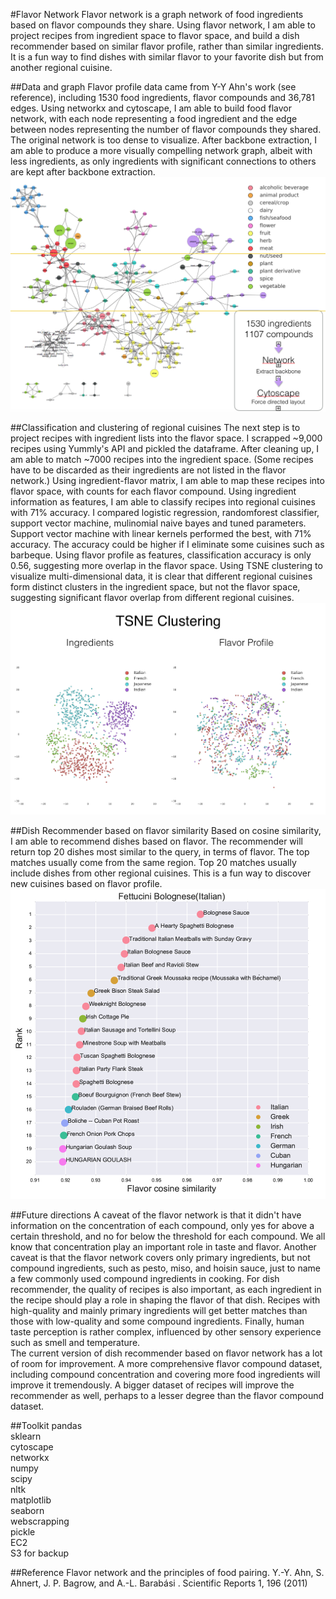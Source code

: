
#Flavor Network
Flavor network is a graph network of food ingredients based on flavor compounds they share. Using flavor network, I am able to project recipes from ingredient space to flavor space, and build a dish recommender based on similar flavor profile, rather than similar ingredients. It is a fun way to find dishes with similar flavor to your favorite dish but from another regional cuisine.


##Data and graph
Flavor profile data came from Y-Y Ahn's work (see reference), including 1530 food ingredients, flavor compounds and 36,781 edges. Using networkx and cytoscape, I am able to build food flavor network, with each node representing a food ingredient and the edge between nodes representing the number of flavor compounds they shared. The original network is too dense to visualize. After backbone extraction, I am able to produce a more visually compelling network graph, albeit with less ingredients, as only ingredients with significant connections to others are kept after backbone extraction.
![alt_text](images/flavor_network.png)

##Classification and clustering of regional cuisines
The next step is to project recipes with ingredient lists into the flavor space. I scrapped ~9,000 recipes using Yummly's API and pickled the dataframe. After cleaning up, I am able to match ~7000 recipes into the ingredient space. (Some recipes have to be discarded as their ingredients are not listed in the flavor network.) Using ingredient-flavor matrix, I am able to map these recipes into flavor space, with counts for each flavor compound.
Using ingredient information as features, I am able to classify recipes into regional cuisines with 71% accuracy. I compared logistic regression, randomforest classifier, support vector machine, mulinomial naive bayes and tuned parameters. Support vector machine with linear kernels performed the best, with 71% accuracy. The accuracy could be higher if I eliminate some cuisines such as barbeque. Using flavor profile as features, classification accuracy is only 0.56, suggesting more overlap in the flavor space.
Using TSNE clustering to visualize multi-dimensional data, it is clear that different regional cuisines form distinct clusters in the ingredient space, but not the flavor space, suggesting significant flavor overlap from different regional cuisines.
![alt_text](images/tsne.png)


##Dish Recommender based on flavor similarity
Based on cosine similarity, I am able to recommend dishes based on flavor. The recommender will return top 20 dishes most similar to the query, in terms of flavor. The top matches usually come from the same region. Top 20 matches usually include dishes from other regional cuisines. This is a fun way to discover new cuisines based on flavor profile.  
![alt_text](images/recommender.png)

##Future directions
A caveat of the flavor network is that it didn't have information on the concentration of each compound, only yes for above a certain threshold, and no for below the threshold for each compound. We all know that concentration play an important role in taste and flavor.
Another caveat is that the flavor network covers only primary ingredients, but not compound ingredients, such as pesto, miso, and hoisin sauce, just to name a few commonly used compound ingredients in cooking.
For dish recommender, the quality of recipes is also important, as each ingredient in the recipe should play a role in shaping the flavor of that dish. Recipes with high-quality and mainly primary ingredients will get better matches than those with low-quality and some compound ingredients. Finally, human taste perception is rather complex, influenced by other sensory experience such as smell and temperature. <br>
The current version of dish recommender based on flavor network has a lot of room for improvement. A more comprehensive flavor compound dataset, including compound concentration and covering more food ingredients will improve it tremendously. A bigger dataset of recipes will improve the recommender as well, perhaps to a lesser degree than the flavor compound dataset.

##Toolkit
pandas <br>
sklearn<br>
cytoscape <br>
networkx <br>
numpy <br>
scipy <br>
nltk<br>
matplotlib<br>
seaborn<br>
webscrapping<br>
pickle<br>
EC2<br>
S3 for backup<br>

##Reference
Flavor network and the principles of food pairing. Y.-Y. Ahn, S. Ahnert, J. P. Bagrow, and A.-L. Barabási . Scientific Reports 1, 196 (2011)
